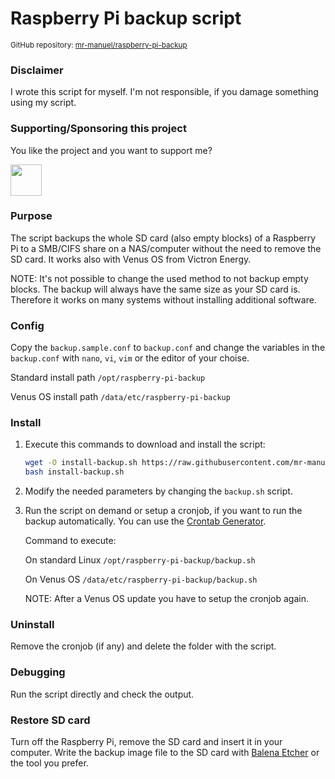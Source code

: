 # Raspberry Pi backup script

<small>GitHub repository: [mr-manuel/raspberry-pi-backup](https://github.com/mr-manuel/raspberry-pi-backup)</small>

### Disclaimer

I wrote this script for myself. I'm not responsible, if you damage something using my script.


### Supporting/Sponsoring this project

You like the project and you want to support me?

[<img src="https://github.md0.eu/uploads/donate-button.svg" height="50">](https://www.paypal.com/donate/?hosted_button_id=3NEVZBDM5KABW)


### Purpose

The script backups the whole SD card (also empty blocks) of a Raspberry Pi to a SMB/CIFS share on a NAS/computer without the need to remove the SD card. It works also with Venus OS from Victron Energy.

NOTE: It's not possible to change the used method to not backup empty blocks. The backup will always have the same size as your SD card is. Therefore it works on many systems without installing additional software.


### Config

Copy the `backup.sample.conf` to `backup.conf` and change the variables in the `backup.conf` with `nano`, `vi`, `vim` or the editor of your choise.

Standard install path `/opt/raspberry-pi-backup`

Venus OS install path `/data/etc/raspberry-pi-backup`


### Install

1. Execute this commands to download and install the script:
    ```bash
    wget -O install-backup.sh https://raw.githubusercontent.com/mr-manuel/raspberry-pi-backup/master/install-backup.sh
    bash install-backup.sh
    ```

2. Modify the needed parameters by changing the `backup.sh` script.

3. Run the script on demand or setup a cronjob, if you want to run the backup automatically. You can use the [Crontab Generator](https://crontab-generator.org/).

    Command to execute:

    On standard Linux `/opt/raspberry-pi-backup/backup.sh`

    On Venus OS `/data/etc/raspberry-pi-backup/backup.sh`

    NOTE: After a Venus OS update you have to setup the cronjob again.

### Uninstall

Remove the cronjob (if any) and delete the folder with the script.

### Debugging

Run the script directly and check the output.

### Restore SD card

Turn off the Raspberry Pi, remove the SD card and insert it in your computer. Write the backup image file to the SD card with [Balena Etcher](https://github.com/balena-io/etcher) or the tool you prefer.
